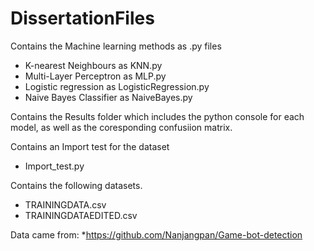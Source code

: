 # DissertationFiles

Contains the Machine learning methods as .py files
* K-nearest Neighbours as KNN.py
* Multi-Layer Perceptron as MLP.py
* Logistic regression as LogisticRegression.py
* Naive Bayes Classifier as NaiveBayes.py

Contains the Results folder which includes the python console for each model, as well as the coresponding confusiion matrix.

Contains an Import test for the dataset
* Import_test.py

Contains the following datasets.
* TRAININGDATA.csv
* TRAININGDATAEDITED.csv

Data came from:
*https://github.com/Nanjangpan/Game-bot-detection 

